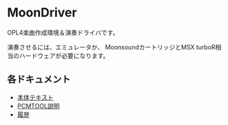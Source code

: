 # MoonDriver
OPL4楽曲作成環境＆演奏ドライバです。

演奏させるには、エミュレータか、
MoonsoundカートリッジとMSX turboR相当のハードウェアが必要になります。

## 各ドキュメント
+ [本体テキスト](doc/moondriver.txt)
+ [PCMTOOL説明](doc/pcmtool.txt)
+ [履歴](doc/history.txt)
